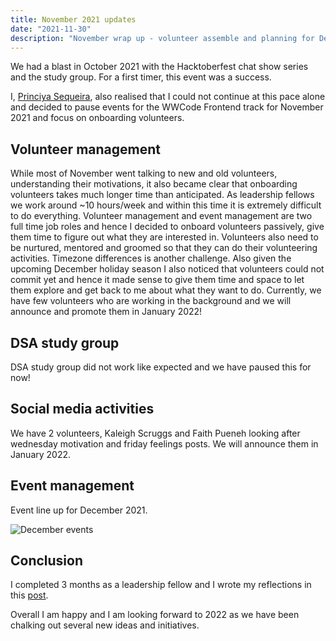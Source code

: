 ```yaml
---
title: November 2021 updates
date: "2021-11-30"
description: "November wrap up - volunteer assemble and planning for December events!"
---
```


We had a blast in October 2021 with the Hacktoberfest chat show series and the study group. For a first timer, this event was a success.

I, [Princiya Sequeira](https://princiya.com/blog/thankful/#time-management), also realised that I could not continue at this pace alone and decided to pause events for the WWCode Frontend track for November 2021 and focus on onboarding volunteers.

## Volunteer management

While most of November went talking to new and old volunteers, understanding their motivations, it also became clear that onboarding volunteers takes much longer time than anticipated. As leadership fellows we work around ~10 hours/week and within this time it is extremely difficult to do everything. Volunteer management and event management are two full time job roles and hence I decided to onboard volunteers passively, give them time to figure out what they are interested in. Volunteers also need to be nurtured, mentored and groomed so that they can do their volunteering activities. Timezone differences is another challenge. Also given the upcoming December holiday season I also noticed that volunteers could not commit yet and hence it made sense to give them time and space to let them explore and get back to me about what they want to do. Currently, we have few volunteers who are working in the background and we will announce and promote them in January 2022!

## DSA study group

DSA study group did not work like expected and we have paused this for now!

## Social media activities

We have 2 volunteers, Kaleigh Scruggs and Faith Pueneh looking after wednesday motivation and friday feelings posts. We will announce them in January 2022.

## Event management

Event line up for December 2021.

![December events](https://www.canva.com/design/DAExw6XAQ-o/YYFSdiaFi-ju6QAYJAF3XQ/view)

## Conclusion

I completed 3 months as a leadership fellow and I wrote my reflections in this [post](https://princiya.com/blog/thankful/).

Overall I am happy and I am looking forward to 2022 as we have been chalking out several new ideas and initiatives.

